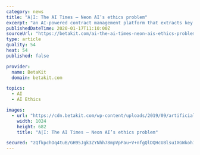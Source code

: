 ```yaml
---
category: news
title: "A|I: The AI Times – Neon AI’s ethics problem"
excerpt: "an AI-powered contract management platform that extracts key data from legal documents. The funding will also be used towards launching a new R&D office in Canada. Samsung, for its part, has said privacy, security and ethics are important when it comes to AI. Corvus expanded its footprint to all major U.S. regions recently, and in anticipation ..."
publishedDateTime: 2020-01-17T11:10:00Z
sourceUrl: "https://betakit.com/ai-the-ai-times-neon-ais-ethics-problem/"
type: article
quality: 54
heat: 54
published: false

provider:
  name: BetaKit
  domain: betakit.com

topics:
  - AI
  - AI Ethics

images:
  - url: "https://cdn.betakit.com/wp-content/uploads/2019/09/artificial-intelligence-4389372_12801-1024x682.jpg"
    width: 1024
    height: 682
    title: "A|I: The AI Times – Neon AI’s ethics problem"

secured: "zQfkpchOq4tuB/GH95Jgk3ZYNhh78mpVpPau+V+nfgQlDQHcU8lsuIXGWkoh74/4LgWdpbEp8AA9S3LISgLKUtaTZqiOT5MoahbRZOXvmevWmKTPpO6E5jliK4Hqn6vxdRUaFLSpNCo4aRLOQMTiba3k03mMiNxq/sY+PvPJZoEQOjiNdZR4iWu3etv5zNHxiTi0rBdEEQDpsXABPV7uQJc6/HuEvGQObSwHu89gIZsdsmH7GzkD+Z9RB0YikP9iuKZ5sdDCSWzTZ3c4g13/3BN7MJQCR0mqnvybiHMAI2hWAfYOjjopRY7txyK5praxnxAA2XrqSeUjKiNZ17dRKp6LRep2cFZ46nmsjq4yTlFhnMJ5vv0F454Pc8jQSfd8OySBq+kUgrPWj4IiH8aBgw821ojUXPcHkzumGB4XUdCFBfjJ/7E/cKrDap6LLb3uWsDlAbFR6xVb2rY3WfFWOA==;iRSBR5vjDKW2aZcwZxMn3Q=="
---
```


